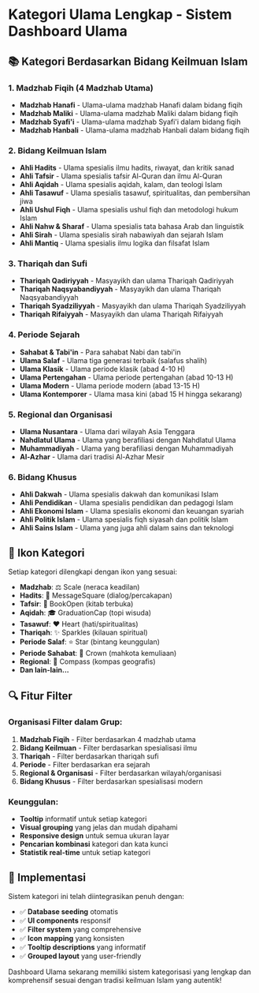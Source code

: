 # Kategori Ulama Lengkap - Sistem Dashboard Ulama

## 📚 Kategori Berdasarkan Bidang Keilmuan Islam

### 1. **Madzhab Fiqih (4 Madzhab Utama)**
- **Madzhab Hanafi** - Ulama-ulama madzhab Hanafi dalam bidang fiqih
- **Madzhab Maliki** - Ulama-ulama madzhab Maliki dalam bidang fiqih  
- **Madzhab Syafi'i** - Ulama-ulama madzhab Syafi'i dalam bidang fiqih
- **Madzhab Hanbali** - Ulama-ulama madzhab Hanbali dalam bidang fiqih

### 2. **Bidang Keilmuan Islam**
- **Ahli Hadits** - Ulama spesialis ilmu hadits, riwayat, dan kritik sanad
- **Ahli Tafsir** - Ulama spesialis tafsir Al-Quran dan ilmu Al-Quran
- **Ahli Aqidah** - Ulama spesialis aqidah, kalam, dan teologi Islam
- **Ahli Tasawuf** - Ulama spesialis tasawuf, spiritualitas, dan pembersihan jiwa
- **Ahli Ushul Fiqh** - Ulama spesialis ushul fiqh dan metodologi hukum Islam
- **Ahli Nahw & Sharaf** - Ulama spesialis tata bahasa Arab dan linguistik
- **Ahli Sirah** - Ulama spesialis sirah nabawiyah dan sejarah Islam
- **Ahli Mantiq** - Ulama spesialis ilmu logika dan filsafat Islam

### 3. **Thariqah dan Sufi**
- **Thariqah Qadiriyyah** - Masyayikh dan ulama Thariqah Qadiriyyah
- **Thariqah Naqsyabandiyyah** - Masyayikh dan ulama Thariqah Naqsyabandiyyah
- **Thariqah Syadziliyyah** - Masyayikh dan ulama Thariqah Syadziliyyah
- **Thariqah Rifaiyyah** - Masyayikh dan ulama Thariqah Rifaiyyah

### 4. **Periode Sejarah**
- **Sahabat & Tabi'in** - Para sahabat Nabi dan tabi'in
- **Ulama Salaf** - Ulama tiga generasi terbaik (salafus shalih)
- **Ulama Klasik** - Ulama periode klasik (abad 4-10 H)
- **Ulama Pertengahan** - Ulama periode pertengahan (abad 10-13 H)
- **Ulama Modern** - Ulama periode modern (abad 13-15 H)
- **Ulama Kontemporer** - Ulama masa kini (abad 15 H hingga sekarang)

### 5. **Regional dan Organisasi**
- **Ulama Nusantara** - Ulama dari wilayah Asia Tenggara
- **Nahdlatul Ulama** - Ulama yang berafiliasi dengan Nahdlatul Ulama
- **Muhammadiyah** - Ulama yang berafiliasi dengan Muhammadiyah
- **Al-Azhar** - Ulama dari tradisi Al-Azhar Mesir

### 6. **Bidang Khusus**
- **Ahli Dakwah** - Ulama spesialis dakwah dan komunikasi Islam
- **Ahli Pendidikan** - Ulama spesialis pendidikan dan pedagogi Islam
- **Ahli Ekonomi Islam** - Ulama spesialis ekonomi dan keuangan syariah
- **Ahli Politik Islam** - Ulama spesialis fiqh siyasah dan politik Islam
- **Ahli Sains Islam** - Ulama yang juga ahli dalam sains dan teknologi

## 🎨 Ikon Kategori

Setiap kategori dilengkapi dengan ikon yang sesuai:
- **Madzhab**: ⚖️ Scale (neraca keadilan)
- **Hadits**: 💬 MessageSquare (dialog/percakapan)
- **Tafsir**: 📖 BookOpen (kitab terbuka)
- **Aqidah**: 🎓 GraduationCap (topi wisuda)
- **Tasawuf**: ❤️ Heart (hati/spiritualitas)
- **Thariqah**: ✨ Sparkles (kilauan spiritual)
- **Periode Salaf**: ⭐ Star (bintang keunggulan)
- **Periode Sahabat**: 👑 Crown (mahkota kemuliaan)
- **Regional**: 🧭 Compass (kompas geografis)
- **Dan lain-lain...**

## 🔍 Fitur Filter

### Organisasi Filter dalam Grup:
1. **Madzhab Fiqih** - Filter berdasarkan 4 madzhab utama
2. **Bidang Keilmuan** - Filter berdasarkan spesialisasi ilmu
3. **Thariqah** - Filter berdasarkan thariqah sufi
4. **Periode** - Filter berdasarkan era sejarah
5. **Regional & Organisasi** - Filter berdasarkan wilayah/organisasi
6. **Bidang Khusus** - Filter berdasarkan spesialisasi modern

### Keunggulan:
- **Tooltip** informatif untuk setiap kategori
- **Visual grouping** yang jelas dan mudah dipahami
- **Responsive design** untuk semua ukuran layar
- **Pencarian kombinasi** kategori dan kata kunci
- **Statistik real-time** untuk setiap kategori

## 🚀 Implementasi

Sistem kategori ini telah diintegrasikan penuh dengan:
- ✅ **Database seeding** otomatis
- ✅ **UI components** responsif  
- ✅ **Filter system** yang comprehensive
- ✅ **Icon mapping** yang konsisten
- ✅ **Tooltip descriptions** yang informatif
- ✅ **Grouped layout** yang user-friendly

Dashboard Ulama sekarang memiliki sistem kategorisasi yang lengkap dan komprehensif sesuai dengan tradisi keilmuan Islam yang autentik!
